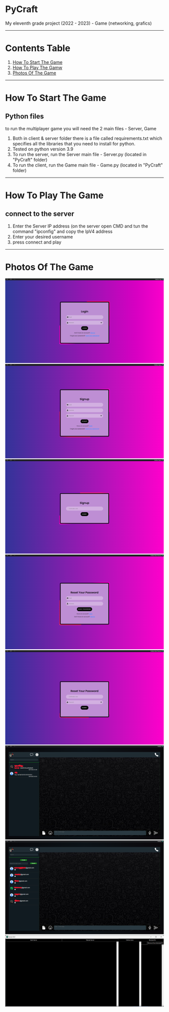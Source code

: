 # PyCraft
My eleventh grade project (2022 - 2023) - Game (networking, grafics)

----------------------------------------------------------------------

# Contents Table
1. [How To Start The Game](#How-To-Start-The-Game)
2. [How To Play The Gamw](#How-To-Play-The-Game)
3. [Photos Of The Game](#Photos-Of-The-Game)

----------------------------------------------------------------------

# How To Start The Game

## Python files
to run the multiplayer game you will need the 2 main files - Server, Game
1. Both in client & server folder there is a file called requirements.txt which specifies all the libraries that you need to install for python.
2. Tested on python version 3.9
3. To run the server, run the Server main file - Server.py (located in "PyCraft" folder)
4. To run the client, run the Game main file - Game.py (located in "PyCraft" folder)

----------------------------------------------------------------------

# How To Play The Game

## connect to the server
1. Enter the Server IP address (on the server open CMD and tun the command "ipconfig" and copy the IpV4 address
2. Enter your desired username
3. press connect and play

----------------------------------------------------------------------

# Photos Of The Game
![Login Page](https://github.com/Omer-Dagry/ChatEase/blob/main/Photos/Login%20Page.png?raw=true)
![Signup Page](https://github.com/Omer-Dagry/ChatEase/blob/main/Photos/Signup%20Page.png?raw=true)
![Signup Page - Confirmation code](https://github.com/Omer-Dagry/ChatEase/blob/main/Photos/Signup%20Page%20-%20Confirmation%20code.png?raw=true)
![Reset Password Page](https://github.com/Omer-Dagry/ChatEase/blob/main/Photos/Reset%20Password%20Page.png?raw=true)
![Reset Password Page - Confirmation code](https://github.com/Omer-Dagry/ChatEase/blob/main/Photos/Reset%20Password%20Page%20-%20Confirmation%20code.png?raw=true)
![The App - Chats](https://github.com/Omer-Dagry/ChatEase/blob/main/Photos/The%20App%20-%20Chats.png?raw=true)
![The App - Create New Chats](https://github.com/Omer-Dagry/ChatEase/blob/main/Photos/The%20App%20-%20Create%20New%20Chats.png?raw=true)
![Server GUI](https://github.com/Omer-Dagry/ChatEase/blob/main/Photos/Server%20GUI.png?raw=true)
